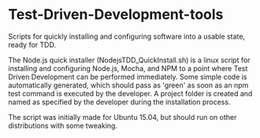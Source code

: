# Test-Driven-Development-tools
Scripts for quickly installing and configuring software into a usable state, ready for TDD.

The Node.js quick installer (NodejsTDD_QuickInstall.sh) is a linux script for installing and configuring Node.js, Mocha, and NPM to a point where Test Driven Development can be performed immediately. Some simple code is automatically generated, which should pass as 'green' as soon as an npm test command is executed by the developer. A project folder is created and named as specified by the developer during the installation process.

The script was initially made for Ubuntu 15.04, but should run on other distributions with some tweaking.
